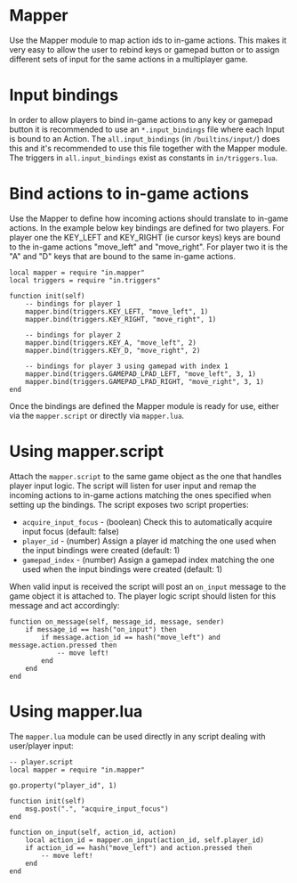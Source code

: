 # Mapper
Use the Mapper module to map action ids to in-game actions. This makes it very easy to allow the user to rebind keys or gamepad button or to assign different sets of input for the same actions in a multiplayer game.

# Input bindings
In order to allow players to bind in-game actions to any key or gamepad button it is recommended to use an `*.input_bindings` file where each Input is bound to an Action. The `all.input_bindings` (in `/builtins/input/`) does this and it's recommended to use this file together with the Mapper module. The triggers in `all.input_bindings` exist as constants in `in/triggers.lua`.

# Bind actions to in-game actions
Use the Mapper to define how incoming actions should translate to in-game actions. In the example below key bindings are defined for two players. For player one the KEY_LEFT and KEY_RIGHT (ie cursor keys) keys are bound to the in-game actions "move_left" and "move_right". For player two it is the "A" and "D" keys that are bound to the same in-game actions.

	local mapper = require "in.mapper"
	local triggers = require "in.triggers"

	function init(self)
		-- bindings for player 1
		mapper.bind(triggers.KEY_LEFT, "move_left", 1)
		mapper.bind(triggers.KEY_RIGHT, "move_right", 1)

		-- bindings for player 2
		mapper.bind(triggers.KEY_A, "move_left", 2)
		mapper.bind(triggers.KEY_D, "move_right", 2)

		-- bindings for player 3 using gamepad with index 1
		mapper.bind(triggers.GAMEPAD_LPAD_LEFT, "move_left", 3, 1)
		mapper.bind(triggers.GAMEPAD_LPAD_RIGHT, "move_right", 3, 1)
	end

Once the bindings are defined the Mapper module is ready for use, either via the `mapper.script` or directly via `mapper.lua`.

# Using mapper.script
Attach the `mapper.script` to the same game object as the one that handles player input logic. The script will listen for user input and remap the incoming actions to in-game actions matching the ones specified when setting up the bindings. The script exposes two script properties:

* `acquire_input_focus` - (boolean) Check this to automatically acquire input focus (default: false)
* `player_id` - (number) Assign a player id matching the one used when the input bindings were created (default: 1)
* `gamepad_index` - (number) Assign a gamepad index matching the one used when the input bindings were created (default: 1)

When valid input is received the script will post an `on_input` message to the game object it is attached to. The player logic script should listen for this message and act accordingly:

	function on_message(self, message_id, message, sender)
		if message_id == hash("on_input") then
			if message.action_id == hash("move_left") and message.action.pressed then
				-- move left!
			end
		end
	end

# Using mapper.lua
The `mapper.lua` module can be used directly in any script dealing with user/player input:

	-- player.script
	local mapper = require "in.mapper"

	go.property("player_id", 1)

	function init(self)
		msg.post(".", "acquire_input_focus")
	end

	function on_input(self, action_id, action)
		local action_id = mapper.on_input(action_id, self.player_id)
		if action_id == hash("move_left") and action.pressed then
			-- move left!
		end
	end

